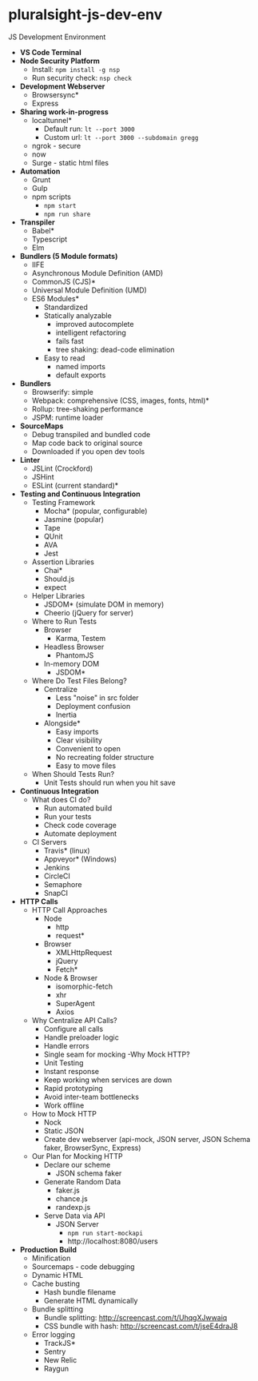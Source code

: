 # pluralsight-js-dev-env
JS Development Environment


- **VS Code Terminal**
- **Node Security Platform**
  - Install: `npm install -g nsp`
  - Run security check: `nsp check`
- **Development Webserver**
  - Browsersync*
  - Express
- **Sharing work-in-progress**
  - localtunnel*
    - Default run: `lt --port 3000`
    - Custom url: `lt --port 3000 --subdomain gregg`
  - ngrok - secure
  - now
  - Surge - static html files
- **Automation**
  - Grunt
  - Gulp
  - npm scripts
    - `npm start`
    - `npm run share`
- **Transpiler**
  - Babel*
  - Typescript
  - Elm
- **Bundlers (5 Module formats)**
  - IIFE
  - Asynchronous Module Definition (AMD)
  - CommonJS (CJS)*
  - Universal Module Definition (UMD)
  - ES6 Modules*
    - Standardized
    - Statically analyzable
      - improved autocomplete
      - intelligent refactoring
      - fails fast
      - tree shaking: dead-code elimination
    - Easy to read
      - named imports
      - default exports
- **Bundlers**
  - Browserify: simple
  - Webpack: comprehensive (CSS, images, fonts, html)*
  - Rollup: tree-shaking performance
  - JSPM: runtime loader
- **SourceMaps**
  - Debug transpiled and bundled code
  - Map code back to original source
  - Downloaded if you open dev tools
- **Linter**
  - JSLint (Crockford)
  - JSHint
  - ESLint (current standard)*
- **Testing and Continuous Integration**
  - Testing Framework
    - Mocha* (popular, configurable)
    - Jasmine (popular)
    - Tape
    - QUnit
    - AVA
    - Jest
  - Assertion Libraries
    - Chai*
    - Should.js
    - expect
  - Helper Libraries
    - JSDOM* (simulate DOM in memory)
    - Cheerio (jQuery for server)
  - Where to Run Tests
    - Browser
      - Karma, Testem
    - Headless Browser
      - PhantomJS
    - In-memory DOM
      - JSDOM*
  - Where Do Test Files Belong?
    - Centralize
      - Less "noise" in src folder
      - Deployment confusion
      - Inertia
    - Alongside*
      - Easy imports
      - Clear visibility
      - Convenient to open
      - No recreating folder structure
      - Easy to move files
  - When Should Tests Run?
    - Unit Tests should run when you hit save
- **Continuous Integration**
  - What does CI do?
    - Run automated build
    - Run your tests
    - Check code coverage
    - Automate deployment
  - CI Servers
    - Travis* (linux)
    - Appveyor* (Windows)
    - Jenkins
    - CircleCI
    - Semaphore
    - SnapCI
- **HTTP Calls**
  - HTTP Call Approaches
    - Node
      - http
      - request*
    - Browser
      - XMLHttpRequest
      - jQuery
      - Fetch*
    - Node & Browser
      - isomorphic-fetch
      - xhr
      - SuperAgent
      - Axios
  - Why Centralize API Calls?
    - Configure all calls
    - Handle preloader logic
    - Handle errors
    - Single seam for mocking
  -Why Mock HTTP?
    - Unit Testing
    - Instant response
    - Keep working when services are down
    - Rapid prototyping
    - Avoid inter-team bottlenecks
    - Work offline
  - How to Mock HTTP
    - Nock
    - Static JSON
    - Create dev webserver (api-mock, JSON server, JSON Schema faker, BrowserSync, Express)
  - Our Plan for Mocking HTTP
    - Declare our scheme
      - JSON schema faker
    - Generate Random Data
      - faker.js
      - chance.js
      - randexp.js
    - Serve Data via API
      - JSON Server
        - `npm run start-mockapi`
        - http://localhost:8080/users
- **Production Build**
  - Minification
  - Sourcemaps - code debugging
  - Dynamic HTML
  - Cache busting
    - Hash bundle filename
    - Generate HTML dynamically
  - Bundle splitting
    - Bundle splitting: http://screencast.com/t/UhqgXJwwaiq
    - CSS bundle with hash: http://screencast.com/t/jseE4draJ8
  - Error logging
    - TrackJS*
    - Sentry
    - New Relic
    - Raygun

